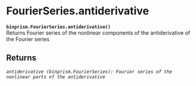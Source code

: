 # FourierSeries.antiderivative
**`binprism.FourierSeries.antiderivative()`** <br />
Returns Fourier series of the nonlinear components of the antiderivative of the Fourier series
## Returns
*`antiderivative (binprism.FourierSeries): Fourier series of the nonlinear parts of the antiderivative`*
